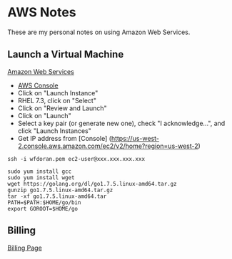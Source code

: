 # AWS Notes

These are my personal notes on using Amazon Web Services.

## Launch a Virtual Machine

[Amazon Web Services](https://aws.amazon.com/getting-started/tutorials/launch-a-virtual-machine/)

* [AWS Console](https://us-west-2.console.aws.amazon.com/ec2/v2/home?region=us-west-2#)
* Click on "Launch Instance"
* RHEL 7.3, click on "Select"
* Click on "Review and Launch"
* Click on "Launch"
* Select a key pair (or generate new one), check "I acknowledge...", and click "Launch Instances"
* Get IP address from [Console] (https://us-west-2.console.aws.amazon.com/ec2/v2/home?region=us-west-2)


```
ssh -i wfdoran.pem ec2-user@xxx.xxx.xxx.xxx

sudo yum install gcc
sudo yum install wget
wget https://golang.org/dl/go1.7.5.linux-amd64.tar.gz
gunzip go1.7.5.linux-amd64.tar.gz
tar -xf go1.7.5.linux-amd64.tar
PATH=$PATH:$HOME/go/bin
export GOROOT=$HOME/go

```

## Billing

[Billing Page](https://console.aws.amazon.com/billing/home?#/)

